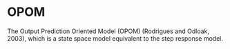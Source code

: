 # OPOM
The Output Prediction Oriented Model (OPOM) (Rodrigues  and  Odloak, 2003), which is a state space model equivalent to the step response model.
